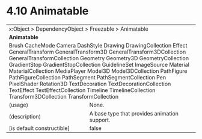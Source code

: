 <html dir="LTR" xmlns:mshelp="http://msdn.microsoft.com/mshelp" xmlns:ddue="http://ddue.schemas.microsoft.com/authoring/2003/5" xmlns:xlink="http://www.w3.org/1999/xlink" xmlns:tool="http://www.microsoft.com/tooltip">

<body>
 <input type="hidden" id="userDataCache" class="userDataStyle">
 <input type="hidden" id="hiddenScrollOffset">
 <img id="dropDownImage" style="display:none; height:0; width:0;" src="../local/drpdown.gif">
 <img id="dropDownHoverImage" style="display:none; height:0; width:0;" src="../local/drpdown_orange.gif">
 <img id="collapseImage" style="display:none; height:0; width:0;" src="../local/collapse.gif">
 <img id="expandImage" style="display:none; height:0; width:0;" src="../local/exp.gif">
 <img id="collapseAllImage" style="display:none; height:0; width:0;" src="../local/collall.gif">
 <img id="expandAllImage" style="display:none; height:0; width:0;" src="../local/expall.gif">
 <img id="copyImage" style="display:none; height:0; width:0;" src="../local/copycode.gif">
 <img id="copyHoverImage" style="display:none; height:0; width:0;" src="../local/copycodeHighlight.gif">
 <div id="header"><h1 class="heading">4.10 Animatable</h1></div>

 <div id="mainSection">
 <div id="mainBody">
 <div id="allHistory" class="saveHistory" onsave="saveAll()" onload="loadAll()"></div>
 <p xmlns:wsd="http://wsdev.schemas.microsoft.com/authoring/2008/2" xmlns:msxsl="urn:schemas-microsoft-com:xslt" xmlns:script="urn:script" xmlns:build="urn:build">
 </p>
 <div id="sectionSection0" class="section" name="collapseableSection">
 <content xmlns="http://ddue.schemas.microsoft.com/authoring/2003/5" xmlns:wsd="http://wsdev.schemas.microsoft.com/authoring/2008/2" xmlns:msxsl="urn:schemas-microsoft-com:xslt" xmlns:script="urn:script" xmlns:build="urn:build">
 </content>
 </div>
 <div id="sectionSection1" class="section" name="collapseableSection">
 <content xmlns="http://ddue.schemas.microsoft.com/authoring/2003/5" xmlns:wsd="http://wsdev.schemas.microsoft.com/authoring/2008/2" xmlns:msxsl="urn:schemas-microsoft-com:xslt" xmlns:script="urn:script" xmlns:build="urn:build">
 <table class="ProtocolAuthoredTable" xmlns="">
 <tr><td colspan="2">
<mshelp:link keywords="c0d383e4-fcdb-4546-a06b-81c262fe2a5e" tabindex="0">x:Object</mshelp:link> &gt; <mshelp:link keywords="44a6e58f-41e0-4602-b1d2-75a9b44a5acb" tabindex="0">DependencyObject</mshelp:link> &gt; <mshelp:link keywords="14abf0ee-8f63-4ed1-80bd-0b71e55f11cb" tabindex="0">Freezable</mshelp:link> &gt; <mshelp:link keywords="4853919b-6874-4e1c-9343-c5cac9c192f9" tabindex="0">Animatable</mshelp:link> </td>
 </tr>
 <tr><td colspan="2">
 <b>Animatable</b> </td>
 </tr>
 <tr><td colspan="2">
<mshelp:link keywords="ead6b659-5396-4645-ae34-3aea9fd1c88e" tabindex="0">Brush</mshelp:link> <mshelp:link keywords="6885cf4c-a368-408f-8f34-d359ea0f8d05" tabindex="0">CacheMode</mshelp:link> <mshelp:link keywords="b6569eb6-a494-4726-bc70-9781723fe9a8" tabindex="0">Camera</mshelp:link> <mshelp:link keywords="9a622462-05ae-41c2-9d84-d2373031ef65" tabindex="0">DashStyle</mshelp:link> <mshelp:link keywords="314dc697-78e3-4a97-ba2b-5ebbeee2b550" tabindex="0">Drawing</mshelp:link> <mshelp:link keywords="eaeba8b0-217a-47fa-92da-adc6c18e6dfd" tabindex="0">DrawingCollection</mshelp:link> <mshelp:link keywords="c2c34baf-1dd5-4d2b-a538-092c296741a4" tabindex="0">Effect</mshelp:link> <mshelp:link keywords="de258b2b-791d-4f82-bad8-e46ada9c6b89" tabindex="0">GeneralTransform</mshelp:link> <mshelp:link keywords="2d5741bc-ac47-444a-b40f-81a383c3308b" tabindex="0">GeneralTransform3D</mshelp:link> <mshelp:link keywords="874ee001-be29-48be-9ddb-3b9d5e095346" tabindex="0">GeneralTransform3DCollection</mshelp:link> <mshelp:link keywords="9caf66e6-4609-4548-b6bd-dc059f0d144a" tabindex="0">GeneralTransformCollection</mshelp:link> <mshelp:link keywords="c1c6f8ff-1c7a-4e61-9c9c-0ebdb3a8d1bc" tabindex="0">Geometry</mshelp:link> <mshelp:link keywords="c33c0edc-1d83-4b11-9485-0d3e935921fd" tabindex="0">Geometry3D</mshelp:link> <mshelp:link keywords="8225dc70-dc5a-454b-9d96-805161b11f45" tabindex="0">GeometryCollection</mshelp:link> <mshelp:link keywords="75cb049a-6b27-4c20-9466-f15191d99aef" tabindex="0">GradientStop</mshelp:link> <mshelp:link keywords="5fbd9967-f154-4e91-abd5-fa9b655dd566" tabindex="0">GradientStopCollection</mshelp:link> <mshelp:link keywords="c62fa89c-43e8-477a-9462-c85e40074d90" tabindex="0">GuidelineSet</mshelp:link> <mshelp:link keywords="e510030a-2477-4ea1-8b71-fc9ac7e244a5" tabindex="0">ImageSource</mshelp:link> <mshelp:link keywords="871e675a-f7f2-4196-80ec-8eee8ef2248d" tabindex="0">Material</mshelp:link> <mshelp:link keywords="4b8e10bf-7f1b-4002-a712-496554030c9d" tabindex="0">MaterialCollection</mshelp:link> <mshelp:link keywords="72aa6f21-a92e-48c4-abd6-a70c0f737d0c" tabindex="0">MediaPlayer</mshelp:link> <mshelp:link keywords="313561bf-4915-4823-854e-aa84888d4d49" tabindex="0">Model3D</mshelp:link> <mshelp:link keywords="f1912308-4789-4630-ab51-072030f3b5b5" tabindex="0">Model3DCollection</mshelp:link> <mshelp:link keywords="785432dd-447f-44b3-aab1-88b6ebfe5c64" tabindex="0">PathFigure</mshelp:link> <mshelp:link keywords="f700b016-25b6-4ccb-b61e-40c1d149b831" tabindex="0">PathFigureCollection</mshelp:link> <mshelp:link keywords="82ea64b1-a3ad-404e-b883-320cec8efc51" tabindex="0">PathSegment</mshelp:link> <mshelp:link keywords="aa4decf0-37d5-441b-bbac-fa79a9e39a34" tabindex="0">PathSegmentCollection</mshelp:link> <mshelp:link keywords="55c8239d-207c-4813-97af-afcadf43cff6" tabindex="0">Pen</mshelp:link> <mshelp:link keywords="83b11730-5202-4eea-a924-1285edd73142" tabindex="0">PixelShader</mshelp:link> <mshelp:link keywords="2d00fa16-9954-44fe-b68a-ebf302d16260" tabindex="0">Rotation3D</mshelp:link> <mshelp:link keywords="f72e3313-0ecc-437a-9f41-9681e8548c6e" tabindex="0">TextDecoration</mshelp:link> <mshelp:link keywords="32f78f69-192c-4b33-a9be-69a250e7d076" tabindex="0">TextDecorationCollection</mshelp:link> <mshelp:link keywords="86029b85-a1f9-43da-bea8-014313312ca1" tabindex="0">TextEffect</mshelp:link> <mshelp:link keywords="d246039f-bfda-4178-90a0-bdffb26b3f2a" tabindex="0">TextEffectCollection</mshelp:link> <mshelp:link keywords="804f6a09-43b5-42cc-ba0d-9961bceb5166" tabindex="0">Timeline</mshelp:link> <mshelp:link keywords="1c22c333-8f55-4d70-b1a0-ae7efd83a7f1" tabindex="0">TimelineCollection</mshelp:link> <mshelp:link keywords="8c55e98d-0556-46cb-bc35-1461e58ee4f4" tabindex="0">Transform3DCollection</mshelp:link> <mshelp:link keywords="4f2c2eac-ecde-4ff9-8e58-95db1011505c" tabindex="0">TransformCollection</mshelp:link> </td>
 </tr>
 <tr><td><div class="indent0">(usage)</div></td>
 <td>None.</td>
 </tr>
 <tr><td><div class="indent0">(description)</div></td>
 <td>A base type that provides animation support.</td>
 </tr>
 <tr><td><div class="indent0">[is default constructible]</div></td>
 <td>false</td>
 </tr>
</table>
 </content>
 </div>
 <!--[if gte IE 5]>
 <tool:tip element="languageFilterToolTip" avoidmouse="false"/>
 <![endif]-->
 </div>
 <a name="feedback"></a><span></span>
 </div>
</body></html>
